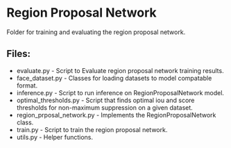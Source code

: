 # Region Proposal Network
Folder for training and evaluating the region proposal network.

## Files:
* evaluate.py - Script to Evaluate region proposal network training results.
* face_dataset.py - Classes for loading datasets to model compatable format.
* inference.py - Script to run inference on RegionProposalNetwork model. 
* optimal_thresholds.py - Script that finds optimal iou and score thresholds for non-maximum suppression on a given dataset.
* region_prposal_network.py - Implements the RegionProposalNetwork class.
* train.py - Script to train the region proposal network.
* utils.py - Helper functions.
